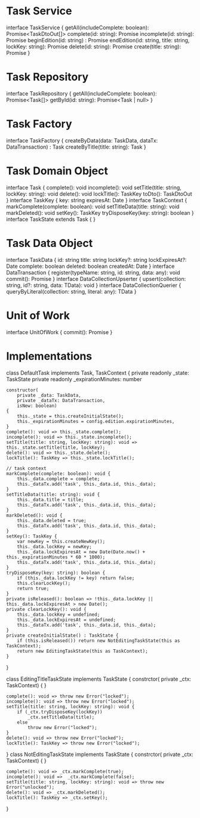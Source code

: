 # Task Service
interface TaskService
{
    getAll(includeComplete: boolean): Promise<TaskDtoOut[]>
    complete(id: string): Promise<void>
    incomplete(id: string): Promise<void>
    beginEdition(id: string) : Promise<TaskKeyDtoOut>
    endEdition(id: string, title: string, lockKey: string): Promise<void>
    delete(id: string): Promise<void>
    create(title: string): Promise<string>
}

# Task Repository
interface TaskRepository
{
    getAll(includeComplete: boolean): Promise<Task[]>
    getById(id: string): Promise<Task | null>
}

# Task Factory
interface TaskFactory
{
    createByData(data: TaskData, dataTx: DataTransaction) : Task
    createByTitle(title: string): Task
}

# Task Domain Object

interface Task
{
    complete(): void
    incomplete(): void
    setTitle(title: string, lockKey: string): void
    delete(): void
    lockTitle(): TaskKey
    toDto(): TaskDtoOut
}
interface TaskKey 
{
    key: string
    expiresAt: Date
}
interface TaskContext
{
    markComplete(complete: boolean): void
    setTitleData(title: string): void
    markDeleted(): void
    setKey(): TaskKey
    tryDisposeKey(key: string): boolean
}
interface TaskState extends Task { }

# Task Data Object
interface TaskData
{
    id: string
    title: string
    lockKey?: string
    lockExpiresAt?: Date
    complete: boolean
    deleted: boolean
    createdAt: Date
}
interface DataTransaction
{
    register(typeName: string, id: string, data: any): void
    commit(): Promise<void>
}
interface DataCollectionUpserter
{
    upsert<TData>(collection: string, id?: string, data: TData): void
}
interface DataCollectionQuerier
{
    queryByLiteral(collection: string, literal: any): TData
}

# Unit of Work
interface UnitOfWork
{
    commit(): Promise<void>
}

# Implementations
class DefaultTask implements Task, TaskContext
{
    private readonly _state: TaskState
    private readonly _expirationMinutes: number

    constructor(
        private _data: TaskData,
        private _dataTx: DataTransaction,
        isNew: boolean)
    {
        this._state = this.createInitialState();
        this._expirationMinutes = config.edition.expirationMinutes,
    }    
    complete(): void => this._state.complete();
    incomplete(): void => this._state.incomplete();
    setTitle(title: string, lockKey: string): void => this._state.setTitle(title, lockKey);
    delete(): void => this._state.delete();
    lockTitle(): TaskKey => this._state.lockTitle();

    // task context
    markComplete(complete: boolean): void {
        this._data.complete = complete;
        this._dataTx.add('task', this._data.id, this._data);
    }
    setTitleData(title: string): void {
        this._data.title = title;
        this._dataTx.add('task', this._data.id, this._data);
    }
    markDeleted(): void {
        this._data.deleted = true;
        this._dataTx.add('task', this._data.id, this._data);
    }
    setKey(): TaskKey {
        var newKey = this.createNewKey();
        this._data.lockKey = newKey;
        this._data.lockExpiresAt = new Date(Date.now() + this._expirationMinutes * 60 * 1000);
        this._dataTx.add('task', this._data.id, this._data);
    }
    tryDisposeKey(key: string): boolean {
        if (this._data.lockKey != key) return false;
        this.clearLockKey();
        return true;
    }
    private isReleased(): boolean => !this._data.lockKey || this._data.lockExpiresAt > new Date();
    private clearLockKey(): void {
        this._data.lockKey = undefined;
        this._data.lockExpiresAt = undefined;
        this._dataTx.add('task', this._data.id, this._data);
    }
    private createInitialState() : TaskState {
        if (this.isReleased()) return new NotEditingTaskState(this as TaskContext);
        return new EditingTaskState(this as TaskContext);
    }
}
    
class EditingTitleTaskState implements TaskState { 
    constrctor(
        private _ctx: TaskContext) { }

    complete(): void => throw new Error("locked");
    incomplete(): void => throw new Error("locked");
    setTitle(title: string, lockKey: string): void {
        if (_ctx.tryDisposeKey(lockKey))
            _ctx.setTitleData(title);
        else 
            throw new Error("locked");
    }
    delete(): void => throw new Error("locked");
    lockTitle(): TaskKey => throw new Error("locked");
}
class NotEditingTaskState implements TaskState { 
    constrctor(
        private _ctx: TaskContext) { }

    complete(): void => _ctx.markComplete(true);
    incomplete(): void =>  _ctx.markComplete(false);
    setTitle(title: string, lockKey: string): void => throw new Error("unlocked");
    delete(): void => _ctx.markDeleted();
    lockTitle(): TaskKey => _ctx.setKey();
}
